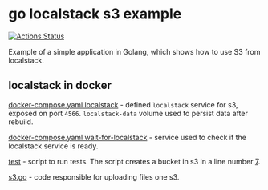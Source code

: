 # go localstack s3 example
[![Actions Status](https://github.com/maksymilian-lewicki/go-localstack-s3-example/workflows/build-test/badge.svg)](https://github.com/maksymilian-lewicki/go-localstack-s3-example/actions)

Example of a simple application in Golang, which shows how to use S3 from localstack.

## localstack in docker
[docker-compose.yaml localstack](./docker-compose.yml#L11-L21) - defined `localstack` service for s3, exposed on port `4566`. `localstack-data` volume used to persist data after rebuild.

[docker-compose.yaml wait-for-localstack](./docker-compose.yml#L23-L27) - service used to check if the localstack service is ready.

[test](scripts/test.sh) - script to run tests. The script creates a bucket in s3 in a line number [7](scripts/test.sh#L7).

[s3.go](./s3.go#L13-L38) - code responsible for uploading files one s3.